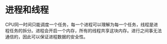 # 进程和线程

CPU同一时间只能调度一个任务，每一个进程可以理解为每一个任务，线程是进程任务的拆分。进程会开启一个内存，所有的线程共享这块内存。进行之间事无法通信的，因此可以保证进程数据的安全性。

